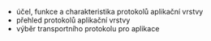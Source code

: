 - účel, funkce a charakteristika protokolů aplikační vrstvy
- přehled protokolů aplikační vrstvy
- výběr transportního protokolu pro aplikace